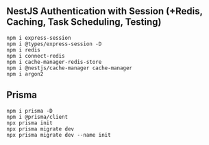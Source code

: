 ## NestJS Authentication with Session (+Redis, Caching, Task Scheduling, Testing)

```
npm i express-session
npm i @types/express-session -D
npm i redis
npm i connect-redis
npm i cache-manager-redis-store
npm i @nestjs/cache-manager cache-manager
npm i argon2
```

## Prisma

```
npm i prisma -D
npm i @prisma/client
npx prisma init
npx prisma migrate dev
npx prisma migrate dev --name init
```